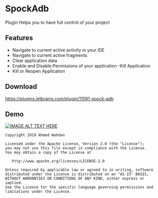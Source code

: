 
# SpockAdb
 Plugin Helps you to have full control of your project

## **Features**

 - Navigate to current active activity in your IDE
 -  Navigate to current  active fragments 
 -  Clear application data 
 -  Enable and Disable Permissions of your application  -Kill Application  
 - Kill or
   Reopen Application

## Download

https://plugins.jetbrains.com/plugin/11591-spock-adb

## Demo


[![IMAGE ALT TEXT HERE](http://img.youtube.com/vi/x_WX_Pznqos/0.jpg)](http://www.youtube.com/watch?v=x_WX_Pznqos)



```
Copyright 2019 Ahmed Wahdan

Licensed under the Apache License, Version 2.0 (the "License");
you may not use this file except in compliance with the License.
You may obtain a copy of the License at

   http://www.apache.org/licenses/LICENSE-2.0

Unless required by applicable law or agreed to in writing, software
distributed under the License is distributed on an "AS IS" BASIS,
WITHOUT WARRANTIES OR CONDITIONS OF ANY KIND, either express or implied.
See the License for the specific language governing permissions and
limitations under the License.
```
